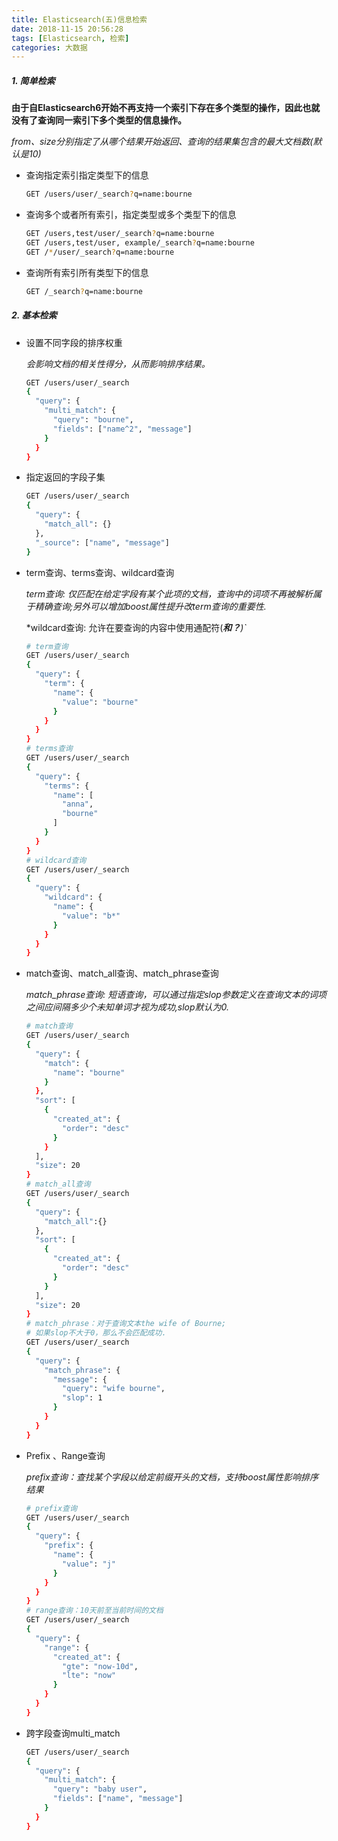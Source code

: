 ```yaml
---
title: Elasticsearch(五)信息检索
date: 2018-11-15 20:56:28
tags: [Elasticsearch, 检索]
categories: 大数据
---
```


##### 1. 简单检索

**由于自Elasticsearch6开始不再支持一个索引下存在多个类型的操作，因此也就没有了查询同一索引下多个类型的信息操作。**

*from、size分别指定了从哪个结果开始返回、查询的结果集包含的最大文档数(默认是10)*

* 查询指定索引指定类型下的信息

  ```bash
  GET /users/user/_search?q=name:bourne
  ```

* 查询多个或者所有索引，指定类型或多个类型下的信息

  ```bash
  GET /users,test/user/_search?q=name:bourne
  GET /users,test/user, example/_search?q=name:bourne
  GET /*/user/_search?q=name:bourne
  ```

* 查询所有索引所有类型下的信息

  ```bash
  GET /_search?q=name:bourne
  ```

##### 2. 基本检索

* 设置不同字段的排序权重

  *会影响文档的相关性得分，从而影响排序结果。*

  ```bash
  GET /users/user/_search
  {
    "query": {
      "multi_match": {
        "query": "bourne",
        "fields": ["name^2", "message"]
      }
    }
  }
  ```

* 指定返回的字段子集

  ```bash
  GET /users/user/_search
  {
    "query": {
      "match_all": {}
    },
    "_source": ["name", "message"]
  }
  ```

* term查询、terms查询、wildcard查询

  *term查询: 仅匹配在给定字段有某个此项的文档，查询中的词项不再被解析属于精确查询;另外可以增加boost属性提升改term查询的重要性.*

  *wildcard查询: 允许在要查询的内容中使用通配符(*****和**？**)`*

  ```bash
  # term查询
  GET /users/user/_search
  {
    "query": {
      "term": {
        "name": {
          "value": "bourne"
        }
      }
    }
  }
  # terms查询
  GET /users/user/_search
  {
    "query": {
      "terms": {
        "name": [
          "anna",
          "bourne"
        ]
      }
    }
  }
  # wildcard查询
  GET /users/user/_search
  {
    "query": {
      "wildcard": {
        "name": {
          "value": "b*"
        }
      }
    }
  }
  ```

* match查询、match_all查询、match_phrase查询

  *match_phrase查询: 短语查询，可以通过指定slop参数定义在查询文本的词项之间应间隔多少个未知单词才视为成功,slop默认为0.*

  ```bash
  # match查询
  GET /users/user/_search
  {
    "query": {
      "match": {
        "name": "bourne"
      }
    },
    "sort": [
      {
        "created_at": {
          "order": "desc"
        }
      }
    ],
    "size": 20
  }
  # match_all查询
  GET /users/user/_search
  {
    "query": {
      "match_all":{}
    },
    "sort": [
      {
        "created_at": {
          "order": "desc"
        }
      }
    ],
    "size": 20
  }
  # match_phrase：对于查询文本the wife of Bourne;
  # 如果slop不大于0，那么不会匹配成功.
  GET /users/user/_search
  {
    "query": {
      "match_phrase": {
        "message": {
          "query": "wife bourne",
          "slop": 1
        }
      }
    }
  }
  ```

* Prefix 、Range查询

  *prefix查询：查找某个字段以给定前缀开头的文档，支持boost属性影响排序结果*

  ```bash
  # prefix查询
  GET /users/user/_search
  {
    "query": {
      "prefix": {
        "name": {
          "value": "j"
        }
      }
    }
  }
  # range查询：10天前至当前时间的文档
  GET /users/user/_search
  {
    "query": {
      "range": {
        "created_at": {
          "gte": "now-10d",
          "lte": "now"
        }
      }
    }
  }
  ```

* 跨字段查询multi_match

  ```bash
  GET /users/user/_search
  {
    "query": {
      "multi_match": {
        "query": "baby user",
        "fields": ["name", "message"]
      }
    }
  }
  ```